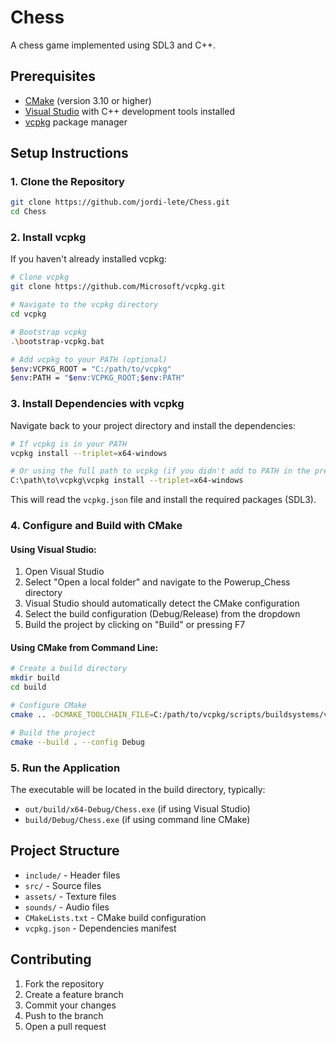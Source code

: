 # Chess

A chess game implemented using SDL3 and C++.

## Prerequisites

- [CMake](https://cmake.org/download/) (version 3.10 or higher)
- [Visual Studio](https://visualstudio.microsoft.com/) with C++ development tools installed
- [vcpkg](https://github.com/microsoft/vcpkg) package manager

## Setup Instructions

### 1. Clone the Repository

```bash
git clone https://github.com/jordi-lete/Chess.git
cd Chess
```

### 2. Install vcpkg

If you haven't already installed vcpkg:

```bash
# Clone vcpkg
git clone https://github.com/Microsoft/vcpkg.git

# Navigate to the vcpkg directory
cd vcpkg

# Bootstrap vcpkg
.\bootstrap-vcpkg.bat

# Add vcpkg to your PATH (optional)
$env:VCPKG_ROOT = "C:/path/to/vcpkg"
$env:PATH = "$env:VCPKG_ROOT;$env:PATH"
```

### 3. Install Dependencies with vcpkg

Navigate back to your project directory and install the dependencies:

```bash
# If vcpkg is in your PATH
vcpkg install --triplet=x64-windows

# Or using the full path to vcpkg (if you didn't add to PATH in the previous step)
C:\path\to\vcpkg\vcpkg install --triplet=x64-windows
```

This will read the `vcpkg.json` file and install the required packages (SDL3).

### 4. Configure and Build with CMake

#### Using Visual Studio:

1. Open Visual Studio
2. Select "Open a local folder" and navigate to the Powerup_Chess directory
3. Visual Studio should automatically detect the CMake configuration
4. Select the build configuration (Debug/Release) from the dropdown
5. Build the project by clicking on "Build" or pressing F7

#### Using CMake from Command Line:

```bash
# Create a build directory
mkdir build
cd build

# Configure CMake
cmake .. -DCMAKE_TOOLCHAIN_FILE=C:/path/to/vcpkg/scripts/buildsystems/vcpkg.cmake

# Build the project
cmake --build . --config Debug
```

### 5. Run the Application

The executable will be located in the build directory, typically:
- `out/build/x64-Debug/Chess.exe` (if using Visual Studio)
- `build/Debug/Chess.exe` (if using command line CMake)

## Project Structure

- `include/` - Header files
- `src/` - Source files
- `assets/` - Texture files
- `sounds/` - Audio files
- `CMakeLists.txt` - CMake build configuration
- `vcpkg.json` - Dependencies manifest

## Contributing

1. Fork the repository
2. Create a feature branch
3. Commit your changes
4. Push to the branch
5. Open a pull request

